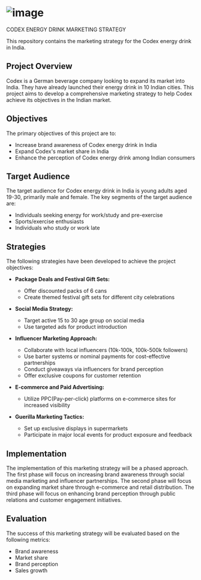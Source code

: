 
# ![image](https://github.com/priyagupta52/Codex/assets/145066697/cba79260-bb39-4f16-90af-37d8cabd6109)
CODEX ENERGY DRINK MARKETING STRATEGY

This repository contains the marketing strategy for the Codex energy drink in India.

## Project Overview

Codex is a German beverage company looking to expand its market into India. They have already launched their energy drink in 10 Indian cities. This project aims to develop a comprehensive marketing strategy to help Codex achieve its objectives in the Indian market.

## Objectives

The primary objectives of this project are to:

* Increase brand awareness of Codex energy drink in India
* Expand Codex's market share in India
* Enhance the perception of Codex energy drink among Indian consumers

## Target Audience

The target audience for Codex energy drink in India is young adults aged 19-30, primarily male and female. The key segments of the target audience are:

* Individuals seeking energy for work/study and pre-exercise
* Sports/exercise enthusiasts
* Individuals who study or work late

## Strategies

The following strategies have been developed to achieve the project objectives:

* **Package Deals and Festival Gift Sets:**
    * Offer discounted packs of 6 cans
    * Create themed festival gift sets for different city celebrations

* **Social Media Strategy:**
    * Target active 15 to 30 age group on social media
    * Use targeted ads for product introduction

* **Influencer Marketing Approach:**
    * Collaborate with local influencers (10k-100k, 100k-500k followers)
    * Use barter systems or nominal payments for cost-effective partnerships
    * Conduct giveaways via influencers for brand perception
    * Offer exclusive coupons for customer retention

* **E-commerce and Paid Advertising:**
    * Utilize PPC(Pay-per-click) platforms on e-commerce sites for increased visibility

* **Guerilla Marketing Tactics:**
    * Set up exclusive displays in supermarkets
    * Participate in major local events for product exposure and feedback

## Implementation

The implementation of this marketing strategy will be a phased approach. The first phase will focus on increasing brand awareness through social media marketing and influencer partnerships. The second phase will focus on expanding market share through e-commerce and retail distribution. The third phase will focus on enhancing brand perception through public relations and customer engagement initiatives.

## Evaluation

The success of this marketing strategy will be evaluated based on the following metrics:

* Brand awareness
* Market share
* Brand perception
* Sales growth
